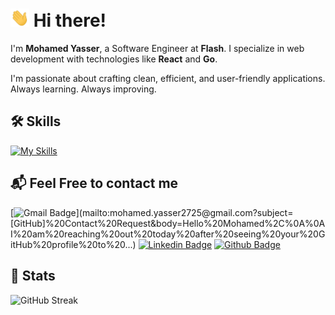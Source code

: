 # <img width="30px" margin="0px" src="https://raw.githubusercontent.com/ABSphreak/ABSphreak/master/gifs/Hi.gif"> Hi there!

I'm **Mohamed Yasser**, a Software Engineer at **Flash**. I specialize in web development with technologies like **React** and **Go**.

I'm passionate about crafting clean, efficient, and user-friendly applications. Always learning. Always improving.

## 🛠️ Skills

<a href="https://skillicons.dev">
  <img src="https://skillicons.dev/icons?i=vite,react,nextjs,tailwind,typescript,go,nodejs" alt="My Skills" />
</a>

## 📬 Feel Free to contact me
[![Gmail Badge](https://img.shields.io/badge/-Gmail-d14836?style=flat-square&logo=Gmail&logoColor=white&link=mailto:mohamed.yasser2725@gmail.com?subject=[GitHub]%20Contact%20Request&body=Hello%20Mohamed%2C%0A%0AI%20am%20reaching%20out%20today%20after%20seeing%20your%20GitHub%20profile%20to%20...)](mailto:mohamed.yasser2725@gmail.com?subject=[GitHub]%20Contact%20Request&body=Hello%20Mohamed%2C%0A%0AI%20am%20reaching%20out%20today%20after%20seeing%20your%20GitHub%20profile%20to%20...)
[![Linkedin Badge](https://img.shields.io/badge/-LinkedIn-blue?style=flat-square&logo=Linkedin&logoColor=white&link=https://www.linkedin.com/in/mohamedyasser27/)](https://www.linkedin.com/in/mohamedyasser27)
[![Github Badge](http://img.shields.io/badge/-Github-black?style=flat-square&logo=github&link=https://github.com/mohamedyasser27/)](https://github.com/mohamedyasser27/) 

## 🚀 Stats
<img src="github-readme-streak-stats-eight.vercel.app?user=mohamedyasser27&theme=tokyonight&date_format=M%20j%5B%2C%20Y%5D" alt="GitHub Streak" />
